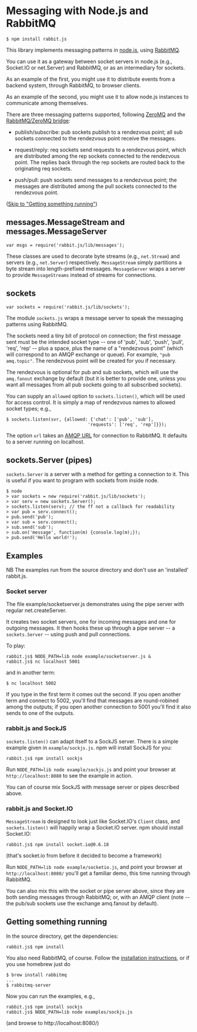 # Messaging with Node.js and RabbitMQ

    $ npm install rabbit.js

This library implements messaging patterns in
[node.js](http://nodejs.org/), using
[RabbitMQ](http://www.rabbitmq.com/).

You can use it as a gateway between socket servers in node.js (e.g.,
Socket.IO or net.Server) and RabbitMQ, or as an intermediary for
sockets.

As an example of the first, you might use it to distribute events from
a backend system, through RabbitMQ, to browser clients.

As an example of the second, you might use it to allow node.js
instances to communicate among themselves.

There are three messaging patterns supported, following
[ZeroMQ](http://zeromq.org/) and the [RabbitMQ/ZeroMQ
bridge](http://github.com/rabbitmq/rmq-0mq/):

 - publish/subscribe: pub sockets publish to a rendezvous point; all
   sub sockets connected to the rendezvous point receive the messages.

 - request/reply: req sockets send requests to a rendezvous point,
   which are distributed among the rep sockets connected to the
   rendezvous point.  The replies back through the rep sockets are
   routed back to the originating req sockets.

 - push/pull: push sockets send messages to a rendezvous point; the
   messages are distributed among the pull sockets connected to the
   rendezvous point.

(<a href="#running">Skip to "Getting something running"</a>)

## messages.MessageStream and messages.MessageServer

    var msgs = require('rabbit.js/lib/messages');

These classes are used to decorate byte streams (e.g., `net.Stream`) and
servers (e.g., `net.Server`) respectively. `MessageStream` simply
partitions a byte stream into length-prefixed
messages. `MessageServer` wraps a server to provide `MessageStreams`
instead of streams for connections.

## sockets

    var sockets = require('rabbit.js/lib/sockets');

The module `sockets.js` wraps a message server to speak the messaging
patterns using RabbitMQ.

The sockets need a tiny bit of protocol on connection; the first
message sent must be the intended socket type -- one of 'pub', 'sub',
'push', 'pull', 'req', 'rep' -- plus a space, plus the name of a
"rendezvous point" (which will correspond to an AMQP exchange or
queue).  For example, `"pub amq.topic"`.  The rendezvous point will be
created for you if necessary.

The rendezvous is optional for pub and sub sockets, which will use the
`amq.fanout` exchange by default (but it is better to provide one,
unless you want all messages from all pub sockets going to all
subscribed sockets).

You can supply an `allowed` option to `sockets.listen()`, which will
be used for access control. It is simply a map of rendezvous names to
allowed socket types; e.g.,

    $ sockets.listen(svr, {allowed: {'chat': ['pub', 'sub'],
                                   'requests': ['req', 'rep']}});

The option `url` takes an [AMQP
URL](http://rdoc.info/github/ruby-amqp/amqp/master/file/docs/ConnectingToTheBroker.textile#Using_connection_strings)
for connection to RabbitMQ. It defaults to a server running on
localhost.

## sockets.Server (pipes)

<code>sockets.Server</code> is a server with a method for getting a
connection to it.  This is useful if you want to program with sockets
from inside node.

    $ node
    > var sockets = new require('rabbit.js/lib/sockets');
    > var serv = new sockets.Server();
    > sockets.listen(serv); // the ff not a callback for readability
    > var pub = serv.connect();
    > pub.send('pub');
    > var sub = serv.connect();
    > sub.send('sub');
    > sub.on('message', function(m) {console.log(m);});
    > pub.send('Hello world!');

## Examples

NB The examples run from the source directory and don't use an
'installed' rabbit.js.

### Socket server

The file example/socketserver.js demonstrates using the pipe server
with regular net.createServer.

It creates two socket servers, one for incoming messages and one for
outgoing messages. It then hooks these up through a pipe server -- a
`sockets.Server` -- using push and pull connections.

To play:

    rabbit.js$ NODE_PATH=lib node example/socketserver.js &
    rabbit.js$ nc localhost 5001

and in another term:

    $ nc localhost 5002

If you type in the first term it comes out the second. If you open
another term and connect to 5002, you'll find that messages are
round-robined among the outputs; if you open another connection to
5001 you'll find it also sends to one of the outputs.

### rabbit.js and SockJS

`sockets.listen()` can adapt itself to a SockJS server. There is a
simple example given in `example/sockjs.js`. npm will install SockJS
for you:

    rabbit.js$ npm install sockjs

Run `NODE_PATH=lib node example/sockjs.js` and point your browser at
`http://localhost:8080` to see the example in action.

You can of course mix SockJS with message server or pipes described
above.

### rabbit.js and Socket.IO

`MessageStream` is designed to look just like Socket.IO's `Client`
class, and `sockets.listen()` will happily wrap a Socket.IO
server. npm should install Socket.IO:

    rabbit.js$ npm install socket.io@0.6.18

(that's socket.io from before it decided to become a framework)

Run `NODE_PATH=lib node example/socketio.js`, and point your browser at
`http://localhost:8080/` you'll get a familiar demo, this time running
through RabbitMQ.

You can also mix this with the socket or pipe server above, since they
are both sending messages through RabbitMQ; or, with an AMQP client
(note -- the pub/sub sockets use the exchange amq.fanout by default).

<a name="running"></a>
## Getting something running

In the source directory, get the dependencies:

    rabbit.js$ npm install

You also need RabbitMQ, of course. Follow the [installation
instructions](http://www.rabbitmq.com/install.html), or if you
use homebrew just do

    $ brew install rabbitmq
    ...
    $ rabbitmq-server

Now you can run the examples, e.g.,

    rabbit.js$ npm install sockjs
    rabbit.js$ NODE_PATH=lib node examples/sockjs.js

(and browse to http://localhost:8080/)
